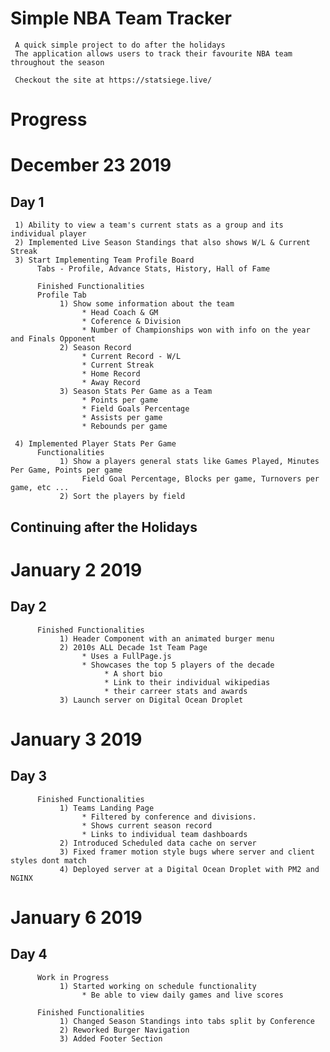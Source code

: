 # Simple NBA Team Tracker
     A quick simple project to do after the holidays 
     The application allows users to track their favourite NBA team throughout the season

     Checkout the site at https://statsiege.live/
# Progress
# December 23 2019
## Day 1 

     1) Ability to view a team's current stats as a group and its individual player
     2) Implemented Live Season Standings that also shows W/L & Current Streak
     3) Start Implementing Team Profile Board
          Tabs - Profile, Advance Stats, History, Hall of Fame

          Finished Functionalities
          Profile Tab
               1) Show some information about the team
                    * Head Coach & GM
                    * Coference & Division 
                    * Number of Championships won with info on the year and Finals Opponent
               2) Season Record 
                    * Current Record - W/L
                    * Current Streak
                    * Home Record 
                    * Away Record
               3) Season Stats Per Game as a Team
                    * Points per game
                    * Field Goals Percentage
                    * Assists per game
                    * Rebounds per game

     4) Implemented Player Stats Per Game
          Functionalities 
               1) Show a players general stats like Games Played, Minutes Per Game, Points per game
                    Field Goal Percentage, Blocks per game, Turnovers per game, etc ...
               2) Sort the players by field

## Continuing after the Holidays

# January 2 2019
## Day 2
          Finished Functionalities
               1) Header Component with an animated burger menu
               2) 2010s ALL Decade 1st Team Page 
                    * Uses a FullPage.js
                    * Showcases the top 5 players of the decade
                         * A short bio
                         * Link to their individual wikipedias
                         * their carreer stats and awards 
               3) Launch server on Digital Ocean Droplet

# January 3 2019
## Day 3
          Finished Functionalities
               1) Teams Landing Page
                    * Filtered by conference and divisions.
                    * Shows current season record
                    * Links to individual team dashboards
               2) Introduced Scheduled data cache on server 
               3) Fixed framer motion style bugs where server and client styles dont match
               4) Deployed server at a Digital Ocean Droplet with PM2 and NGINX

# January 6 2019 
## Day 4
          Work in Progress 
               1) Started working on schedule functionality
                    * Be able to view daily games and live scores

          Finished Functionalities 
               1) Changed Season Standings into tabs split by Conference
               2) Reworked Burger Navigation
               3) Added Footer Section
